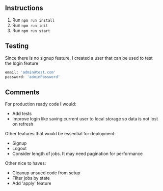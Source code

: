 ## Instructions
1) Run `npm run install`
2) Run `npm run init`
3) Run `npm run start`

## Testing
Since there is no signup feature, I created a user that can be used to test the login feature

```sh
email: 'admin@test.com'
password: 'adminPassword'
```

## Comments

For production ready code I would:
- Add tests
- Improve login like saving current user to local storage so data is not lost on refresh

Other features that would be essential for deployment:
- Signup
- Logout
- Consider length of jobs. It may need pagination for performance

Other nice to haves:
- Cleanup unsued code from setup
- Filter jobs by state
- Add 'apply' feature
